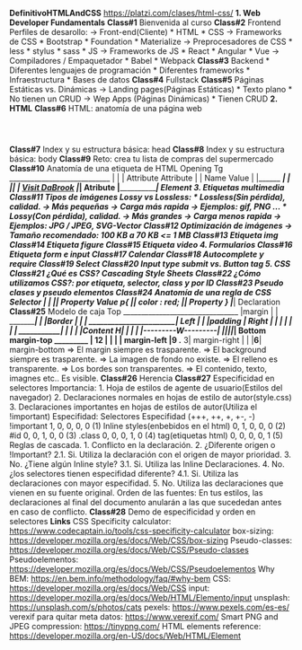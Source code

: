 **DefinitivoHTMLAndCSS**
    https://platzi.com/clases/html-css/
**1. Web Developer Fundamentals**
    **Class#1**
        Bienvenida al curso
    **Class#2**
        Frontend
            Perfiles de desarollo:
                -> Front-end(Cliente)
                    * HTML
                    * CSS
                        -> Frameworks de CSS
                            * Bootstrap
                            * Foundation
                            * Materialize
                        -> Preprocesadores de CSS
                            * less
                            * stylus
                            * sass
                    * JS
                        -> Frameworks de JS
                            * React
                            * Angular
                            * Vue
                        -> Compiladores / Empaquetador
                            * Babel
                            * Webpack
    **Class#3**
        Backend
            * Diferentes lenguajes de programación
            * Diferentes frameworks
            * Infraestructura
            * Bases de datos
    **Class#4**
        Fullstack
    **Class#5**
        Páginas Estáticas vs. Dinámicas
            -> Landing pages(Páginas Estáticas)
                * Texto plano
                * No tienen un CRUD
            -> Wep Apps (Páginas Dinámicas)
                * Tienen CRUD
**2. HTML**
    **Class#6**
        HTML: anatomía de una página web
        <html>
            <header>
            </header>
            <body>
            </body>
            <footer>
            </footer>
        </html>
    **Class#7**
        Index y su estructura básica: head
    **Class#8**
        Index y su estructura básica: body
    **Class#9**
        Reto: crea tu lista de compras del supermercado
    **Class#10**
        Anatomía de una etiqueta de HTML
                    Opening Tg
             ____________________________
            |                           |
            | Attribute     Attribute   |
            |   Name          Value     |
            |______  ___________________|
            |      ||                   |
            <a href="http://dabrook.org">Visit DaBrook</a>
            |___________________________|
                    Atribute
            |_____________________________________________|
                                Element
**3. Etiquetas multimedia**
    **Class#11**
        Tipos de imágenes
            Lossy vs Lossless:
                * Lossless(Sin pérdida), calidad.
                    -> Más pequeñas
                    -> Carga más rapida
                    -> Ejemplos: gif, PNG ...
                * Lossy(Con pérdida), calidad.
                    -> Más grandes
                    -> Carga menos rapida
                    -> Ejemplos: JPG / JPEG, SVG-Vector
    **Class#12**
        Optimización de imágenes
            -> Tamaño recomendado: 100 KB a 70 KB <= 1 MB
    **Class#13**
        Etiqueta img
    **Class#14**
        Etiqueta figure
    **Class#15**
        Etiqueta video
**4. Formularios**
    **Class#16**
        Etiqueta form e input
    **Class#17**
        Calendar
    **Class#18**
        Autocomplete y require
    **Class#19**
        Select
    **Class#20**
        Input type submit vs. Button tag
**5. CSS**
    **Class#21**
        ¿Qué es CSS?
            Cascading Style Sheets
    **Class#22**
        ¿Cómo utilizamos CSS?: por etiqueta, selector, class y por ID
    **Class#23**
        Pseudo clases y pseudo elementos
    **Class#24**
        Anatomía de una regla de CSS
        Selector
        |  |
        |__|         Property Value
         p{          |___|
             color  : red;
            |_____|
            Property
        }
        |_________________|
            Declaration
    **Class#25**
        Modelo de caja
                            Top
                ________________________________
                |margin                         |
                |   ____________________________|
                |   |Border                     |
                |   |    _______________________|
        Left    |   |   |padding                | Right
                |   |   |                       |
                |   |   |   ____________________|
                |   |   |   |Content           H|
                |   |   |   |---------W---------|
                |___|___|___|___________________|
                            Bottom
                            margin-top
                             _________
                            |   12    |
                            |    |    |
                margin-left |9   .__ 3| margin-right
                            |         |
                            |____6____|
                            margin-bottom
        => El margin siempre es trasparente.
        => El background siempre es trasparente.
        => La imagen de fondo no existe.
        => El relleno es transparente.
        => Los bordes son transparentes.
        => El contenido, texto, imagnes etc.. Es visible.
    **Class#26**
        Herencia
    **Class#27**
        Especificidad en selectores
            Importancia:
                1. Hoja de estilos de agente de usuario(Estilos del navegador)
                2. Declaraciones normales en hojas de estilo de autor(style.css)
                3. Declaraciones importantes en hojas de estilos de autor(Utiliza el !important)
            Especifidad:
                Selectores                           Especifidad
                                                    (+++, ++,  +,  +-,  -)  
                !important                           1,    0,   0,  0,   0  (1)
                Inline styles(enbebidos en el html)  0,    1,   0,  0,   0  (2)
                #id                                  0,    0,   1,  0,   0  (3)
                .class                               0,    0,   0,  1,   0  (4)
                tag(etiquetas html)                  0,    0,   0,  0,   1  (5)
            Reglas de cascada.
                1. Conflicto en la declaración.
                2. ¿Diferente origen o !Important?
                    2.1. Si. Utiliza la declaración con el origen de mayor prioridad.
                3. No. ¿Tiene algún Inline style?
                    3.1. Si. Utiliza las Inline Declaraciones.
                4. No. ¿los selectores tienen especifidad diferente?
                    4.1. Si. Utiliza las declaraciones con mayor especifidad.
                5. No. Utiliza las declaraciones que vienen en su fuente original.
            Orden de las fuentes:
                En tus estilos, las declaraciones al final del documento anularán a las que sucededan antes en caso de conflicto.
        **Class#28**
            Demo de especificidad y orden en selectores
**Links**
    CSS Specificity calculator:
        https://www.codecaptain.io/tools/css-specificity-calculator
    box-sizing:    
        https://developer.mozilla.org/es/docs/Web/CSS/box-sizing
    Pseudo-classes:
        https://developer.mozilla.org/es/docs/Web/CSS/Pseudo-classes
    Pseudoelementos:
        https://developer.mozilla.org/es/docs/Web/CSS/Pseudoelementos
    Why BEM:
        https://en.bem.info/methodology/faq/#why-bem
    CSS:
        https://developer.mozilla.org/es/docs/Web/CSS
    input:
        https://developer.mozilla.org/es/docs/Web/HTML/Elemento/input
    unsplash:
        https://unsplash.com/s/photos/cats
    pexels:
        https://www.pexels.com/es-es/
    verexif para quitar meta datos:
        https://www.verexif.com/
    Smart PNG and JPEG compression:
        https://tinypng.com/
    HTML elements reference:
        https://developer.mozilla.org/en-US/docs/Web/HTML/Element